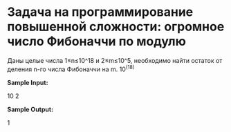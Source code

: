 # Задача на программирование повышенной сложности: огромное число Фибоначчи по модулю

Даны целые числа 1≤n≤10^18 и 2≤m≤10^5, необходимо найти остаток от деления n-го числа Фибоначчи на m. $10^(18)$

**Sample Input:**

10 2

**Sample Output:**

1
